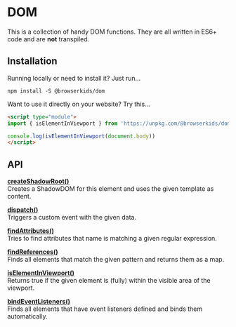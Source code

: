 # DOM

This is a collection of handy DOM functions. They are all written in ES6+ code and are **not** transpiled. 

## Installation

Running locally or need to install it? Just run…

`npm install -S @browserkids/dom`

Want to use it directly on your website? Try this…

```html
<script type="module">
import { isElementInViewport } from 'https://unpkg.com/@browserkids/dom';

console.log(isElementInViewport(document.body))
</script>
```

## API

**[createShadowRoot()]**  
Creates a ShadowDOM for this element and uses the given template as content.

**[dispatch()]**  
Triggers a custom event with the given data.

**[findAttributes()]**  
Tries to find attributes that name is matching a given regular expression.

**[findReferences()]**  
Finds all elements that match the given pattern and returns them as a map.

**[isElementInViewport()]**  
Returns true if the given element is (fully) within the visible area of the viewport.

**[bindEventListeners()]**  
Finds all elements that have event listeners defined and binds them automatically.


[createShadowRoot()]: ./index.js#L38
[dispatch()]: ./index.js#L58
[findAttributes()]: ./index.js#L81
[findReferences()]: ./index.js#L110
[isElementInViewport()]: ./index.js#L152
[bindEventListeners()]: ./index.js#L172
